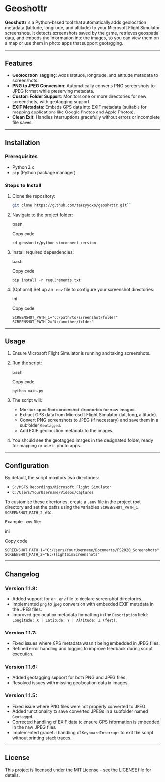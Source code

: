 # Geoshottr

**Geoshottr** is a Python-based tool that automatically adds geolocation metadata (latitude, longitude, and altitude) to your Microsoft Flight Simulator screenshots. It detects screenshots saved by the game, retrieves geospatial data, and embeds the information into the images, so you can view them on a map or use them in photo apps that support geotagging.

---

## Features

- **Geolocation Tagging**: Adds latitude, longitude, and altitude metadata to screenshots.
- **PNG to JPEG Conversion**: Automatically converts PNG screenshots to JPEG format while preserving metadata.
- **Custom Folder Support**: Monitors one or more directories for new screenshots, with geotagging support.
- **EXIF Metadata**: Embeds GPS data into EXIF metadata (suitable for mapping applications like Google Photos and Apple Photos).
- **Clean Exit**: Handles interruptions gracefully without errors or incomplete file saves.

---

## Installation

### Prerequisites

- Python 3.x
- `pip` (Python package manager)

### Steps to Install

1. Clone the repository:
   ```bash
   git clone https://github.com/teezyyoxo/geoshottr.git`` 

2.  Navigate to the project folder:
    
    bash
    
    Copy code
    
    `cd geoshottr/python-simconnect-version` 
    
3.  Install required dependencies:
    
    bash
    
    Copy code
    
    `pip install -r requirements.txt` 
    
4.  (Optional) Set up an `.env` file to configure your screenshot directories:
    
    ini
    
    Copy code
    
    `SCREENSHOT_PATH_1="C:/path/to/screenshot/folder"
    SCREENSHOT_PATH_2="D:/another/folder"` 
    

----------

## Usage

1.  Ensure Microsoft Flight Simulator is running and taking screenshots.
    
2.  Run the script:
    
    bash
    
    Copy code
    
    `python main.py` 
    
3.  The script will:
    
    -   Monitor specified screenshot directories for new images.
    -   Extract GPS data from Microsoft Flight Simulator (lat, long, altitude).
    -   Convert PNG screenshots to JPEG (if necessary) and save them in a subfolder `Geotagged`.
    -   Add EXIF geolocation metadata to the images.
4.  You should see the geotagged images in the designated folder, ready for mapping or use in photo apps.
    

----------

## Configuration

By default, the script monitors two directories:

-   `S:/MSFS Recordings/Microsoft Flight Simulator`
-   `C:/Users/YourUsername/Videos/Captures`

To customize these directories, create a `.env` file in the project root directory and set the paths using the variables `SCREENSHOT_PATH_1`, `SCREENSHOT_PATH_2`, etc.

Example `.env` file:

ini

Copy code

`SCREENSHOT_PATH_1="C:/Users/YourUsername/Documents/FS2020_Screenshots"
SCREENSHOT_PATH_2="E:/FlightSimScreenshots"` 

----------

## Changelog

### Version 1.1.8:

-   Added support for an `.env` file to declare screenshot directories.
-   Implemented `png` to `jpeg` conversion with embedded EXIF metadata in the JPEG files.
-   Improved geolocation metadata formatting in the `Description` field: `Longitude: X | Latitude: Y | Altitude: Z (feet)`.

### Version 1.1.7:

-   Fixed issues where GPS metadata wasn't being embedded in JPEG files.
-   Refined error handling and logging to improve feedback during script execution.

### Version 1.1.6:

-   Added geotagging support for both PNG and JPEG files.
-   Resolved issues with missing geolocation data in images.

### Version 1.1.5:

-   Fixed issue where PNG files were not properly converted to JPEG.
-   Added functionality to save converted JPEGs in a subfolder named `Geotagged`.
-   Corrected handling of EXIF data to ensure GPS information is embedded in the new JPEG files.
-   Implemented graceful handling of `KeyboardInterrupt` to exit the script without printing stack traces.

----------

## License

This project is licensed under the MIT License - see the LICENSE file for details.
